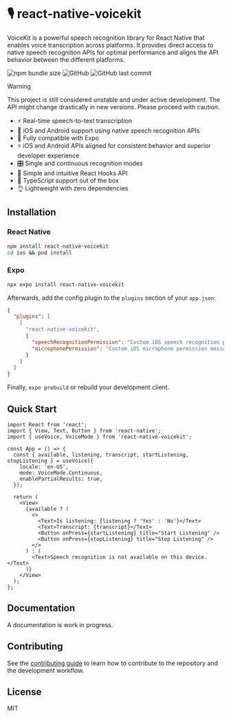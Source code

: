 # 🎙️ react-native-voicekit

VoiceKit is a powerful speech recognition library for React Native that enables voice transcription across platforms. It provides direct access to native speech recognition APIs for optimal performance and aligns the API behavior between the different platforms.

![npm bundle size](https://img.shields.io/bundlephobia/min/react-native-voicekit?style=flat-square) ![GitHub](https://img.shields.io/github/license/kuatsu/react-native-voicekit?style=flat-square) ![GitHub last commit](https://img.shields.io/github/last-commit/kuatsu/react-native-voicekit?style=flat-square)

> [!WARNING]
> This project is still considered unstable and under active development. The API might change drastically in new versions. Please proceed with caution.

- ⚡ Real-time speech-to-text transcription
- 📱 iOS and Android support using native speech recognition APIs
- 🧪 Fully compatible with Expo
- ⚡ iOS and Android APIs aligned for consistent behavior and superior developer experience
- 🎛️ Single and continuous recognition modes
- 🎨 Simple and intuitive React Hooks API
- 💪 TypeScript support out of the box
- 👌 Lightweight with zero dependencies

## Installation

### React Native

```sh
npm install react-native-voicekit
cd ios && pod install
```

### Expo

```sh
npx expo install react-native-voicekit
```

Afterwards, add the config plugin to the `plugins` section of your `app.json`:

```json
{
  "plugins": [
    [
      "react-native-voicekit",
      {
        "speechRecognitionPermission": "Custom iOS speech recognition permission message (optional)",
        "microphonePermission": "Custom iOS microphone permission message (optional)"
      }
    ]
  ]
}
```

Finally, `expo prebuild` or rebuild your development client.

## Quick Start

```tsx
import React from 'react';
import { View, Text, Button } from 'react-native';
import { useVoice, VoiceMode } from 'react-native-voicekit';

const App = () => {
  const { available, listening, transcript, startListening, stopListening } = useVoice({
    locale: 'en-US',
    mode: VoiceMode.Continuous,
    enablePartialResults: true,
  });

  return (
    <View>
      {available ? (
        <>
          <Text>Is listening: {listening ? 'Yes' : 'No'}</Text>
          <Text>Transcript: {transcript}</Text>
          <Button onPress={startListening} title="Start Listening" />
          <Button onPress={stopListening} title="Stop Listening" />
        </>
      ) : (
        <Text>Speech recognition is not available on this device.</Text>
      )}
    </View>
  );
};
```

## Documentation

A documentation is work in progress.

## Contributing

See the [contributing guide](CONTRIBUTING.md) to learn how to contribute to the repository and the development workflow.

## License

MIT
